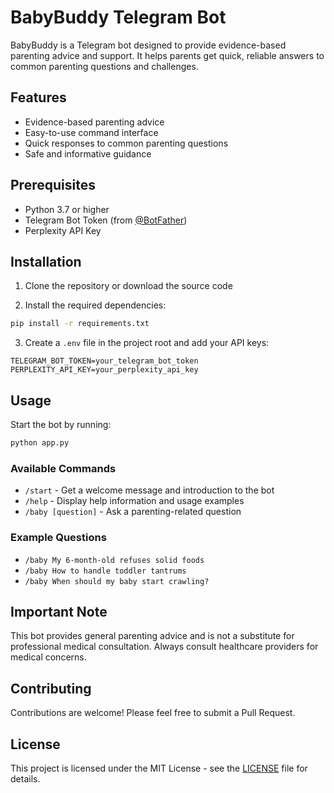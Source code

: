 # BabyBuddy Telegram Bot

BabyBuddy is a Telegram bot designed to provide evidence-based parenting advice and support. It helps parents get quick, reliable answers to common parenting questions and challenges.

## Features

- Evidence-based parenting advice
- Easy-to-use command interface
- Quick responses to common parenting questions
- Safe and informative guidance

## Prerequisites

- Python 3.7 or higher
- Telegram Bot Token (from [@BotFather](https://t.me/botfather))
- Perplexity API Key

## Installation

1. Clone the repository or download the source code

2. Install the required dependencies:
```bash
pip install -r requirements.txt
```

3. Create a `.env` file in the project root and add your API keys:
```
TELEGRAM_BOT_TOKEN=your_telegram_bot_token
PERPLEXITY_API_KEY=your_perplexity_api_key
```

## Usage

Start the bot by running:
```bash
python app.py
```

### Available Commands

- `/start` - Get a welcome message and introduction to the bot
- `/help` - Display help information and usage examples
- `/baby [question]` - Ask a parenting-related question

### Example Questions

- `/baby My 6-month-old refuses solid foods`
- `/baby How to handle toddler tantrums`
- `/baby When should my baby start crawling?`

## Important Note

This bot provides general parenting advice and is not a substitute for professional medical consultation. Always consult healthcare providers for medical concerns.

## Contributing

Contributions are welcome! Please feel free to submit a Pull Request.

## License

This project is licensed under the MIT License - see the [LICENSE](LICENSE) file for details.
